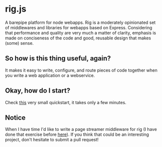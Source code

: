 rig.js
======

A barepipe platform for node webapps. Rig is a moderately opinionated set of middlewares and libraries for webapps based on Express. Considering that performance and quality are very much a matter of clarity, emphasis is made on conciseness of the code and good, reusable design that makes (some) sense.

## So how is this thing useful, again?
It makes it easy to write, configure, and route pieces of code together when you write a web application or a webservice.

## Okay, how do I start?
Check [this](https://github.com/jarnoux/rig/wiki/Quickstart) very small quickstart, it takes only a few minutes.

## Notice
When I have time I'd like to write a page streamer middleware for rig (I have done that exercise before [here](https://github.com/yahoo/mojito-pipeline)). If you think that could be an interesting project, don't hesitate to submit a pull request!
